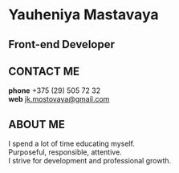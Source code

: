 # Yauheniya Mastavaya
## Front-end Developer

## **CONTACT ME**
 **phone** +375 (29) 505 72 32  
 **web** jk.mostovaya@gmail.com

## **ABOUT ME**
I spend a lot of time educating myself.  
Purposeful, responsible, attentive.  
I strive for development and professional growth.  

